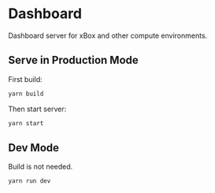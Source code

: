 # Dashboard

Dashboard server for xBox and other compute environments.

## Serve in Production Mode

First build:

```bash
yarn build
```

Then start server:

```bash
yarn start
```

## Dev Mode

Build is not needed.

`yarn run dev`




